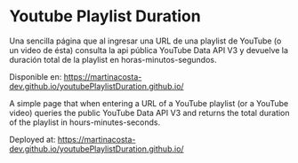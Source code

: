 # Youtube Playlist Duration

Una sencilla página que al ingresar una URL de una playlist de YouTube (o un video de ésta) consulta la api pública YouTube Data API V3 y devuelve la duración total de la playlist en horas-minutos-segundos.

Disponible en: https://martinacosta-dev.github.io/youtubePlaylistDuration.github.io/

A simple page that when entering a URL of a YouTube playlist (or a YouTube video) queries the public YouTube Data API V3 and returns the total duration of the playlist in hours-minutes-seconds.

Deployed at: https://martinacosta-dev.github.io/youtubePlaylistDuration.github.io/
